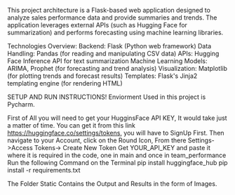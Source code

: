 This project architecture is a Flask-based web application designed to analyze sales performance data and provide summaries and trends. The application leverages external APIs (such as Hugging Face for summarization) and performs forecasting using machine learning libraries. 

Technologies Overview:
Backend: Flask (Python web framework)
Data Handling: Pandas (for reading and manipulating CSV data)
APIs: Hugging Face Inference API for text summarization
Machine Learning Models: ARIMA, Prophet (for forecasting and trend analysis)
Visualization: Matplotlib (for plotting trends and forecast results)
Templates: Flask's Jinja2 templating engine (for rendering HTML)

SETUP AND RUN INSTRUCTIONS!
Enviorment Used in this project is Pycharm.

First of All you will need to get your HugginsFace API KEY, It would take just a matter of time.
You can get it from this link https://huggingface.co/settings/tokens, you will have to SignUp First.
Then navigate to your Account, click on the Round Icon, From there Settings->Access Tokens-> Create New Token
Get YOUR_API_KEY and paste it where it is required in the code, one in main and once in team_performance
Run the following Command on the Terminal
pip install huggingface_hub
pip install -r requirements.txt

The Folder Static Contains the Output and Results in the form of Images.

